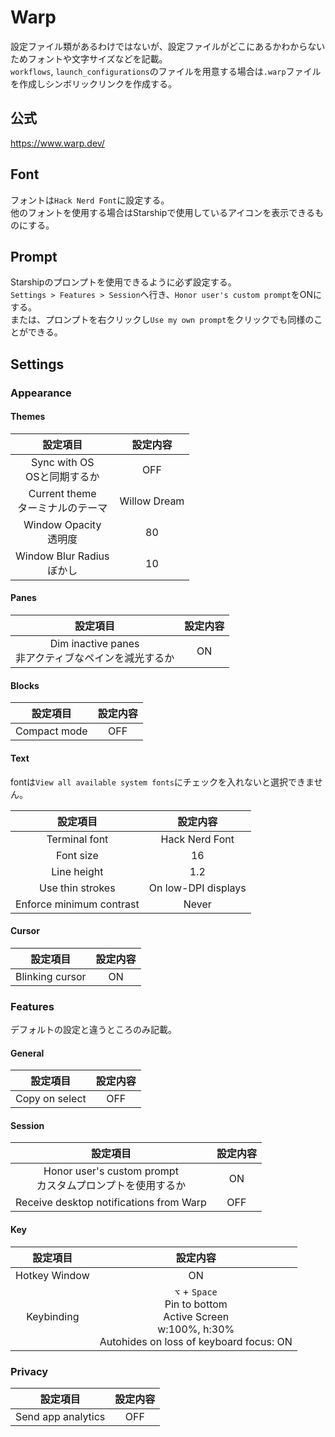 # Warp
設定ファイル類があるわけではないが、設定ファイルがどこにあるかわからないためフォントや文字サイズなどを記載。  
`workflows`, `launch_configurations`のファイルを用意する場合は`.warp`ファイルを作成しシンボリックリンクを作成する。

## 公式
https://www.warp.dev/

## Font
フォントは`Hack Nerd Font`に設定する。  
他のフォントを使用する場合はStarshipで使用しているアイコンを表示できるものにする。

## Prompt
Starshipのプロンプトを使用できるように必ず設定する。  
`Settings > Features > Session`へ行き、`Honor user's custom prompt`をONにする。  
または、プロンプトを右クリックし`Use my own prompt`をクリックでも同様のことができる。


## Settings
### Appearance
#### Themes
| 設定項目 | 設定内容 |
|:---:|:---:|
| Sync with OS <br> OSと同期するか | OFF |
| Current theme <br> ターミナルのテーマ | Willow Dream |
| Window Opacity <br> 透明度 | 80 |
| Window Blur Radius <br> ぼかし | 10 |

#### Panes
| 設定項目 | 設定内容 |
|:---:|:---:|
| Dim inactive panes <br> 非アクティブなペインを減光するか | ON |

#### Blocks
| 設定項目 | 設定内容 |
|:---:|:---:|
| Compact mode | OFF |

#### Text
fontは`View all available system fonts`にチェックを入れないと選択できません。

| 設定項目 | 設定内容 |
|:---:|:---:|
| Terminal font | Hack Nerd Font |
| Font size | 16 |
| Line height | 1.2 |
| Use thin strokes | On low-DPI displays |
| Enforce minimum contrast | Never |

#### Cursor
| 設定項目 | 設定内容 |
|:---:|:---:|
| Blinking cursor | ON |

### Features
デフォルトの設定と違うところのみ記載。

#### General
| 設定項目 | 設定内容 |
|:---:|:---:|
| Copy on select | OFF |

#### Session 
| 設定項目 | 設定内容 |
|:---:|:---:|
| Honor user's custom prompt <br> カスタムプロンプトを使用するか | ON |
| Receive desktop notifications from Warp | OFF |

#### Key
| 設定項目 | 設定内容 |
|:---:|:---:|
| Hotkey Window | ON |
| Keybinding | `⌥` + `Space` <br> Pin to bottom <br> Active Screen <br> w:100%, h:30% <br> Autohides on loss of keyboard focus: ON |

### Privacy
| 設定項目 | 設定内容 |
|:---:|:---:|
| Send app analytics | OFF |